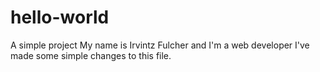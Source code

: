 # hello-world
A simple project
My name is Irvintz Fulcher and I'm a web developer
I've made some simple changes to this file.
